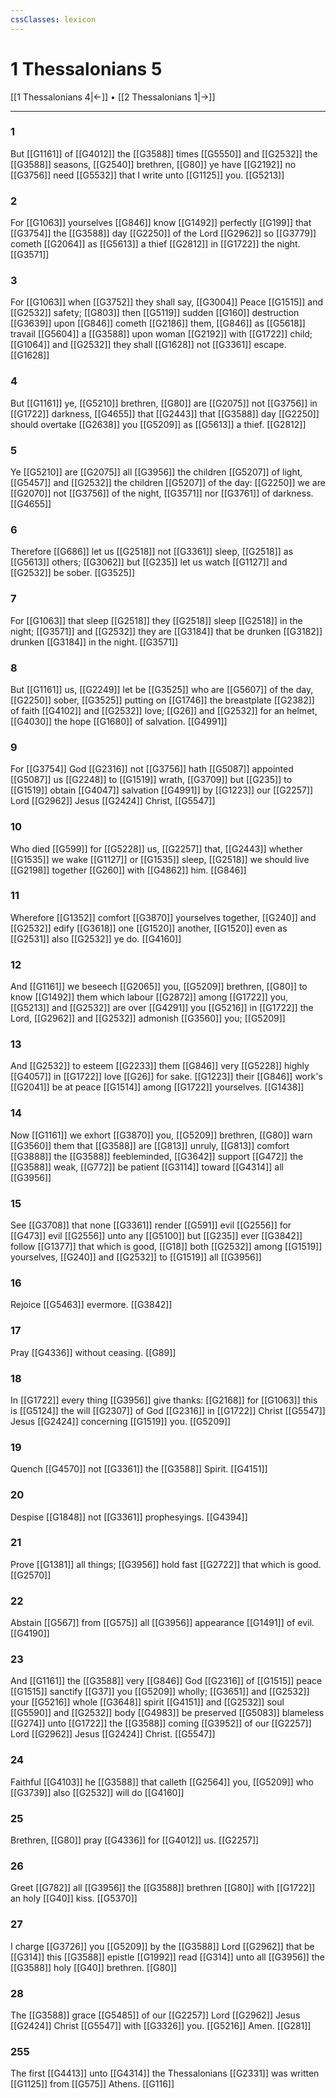 ```yaml
---
cssClasses: lexicon
---
```

# 1 Thessalonians 5

[[1 Thessalonians 4|←]] • [[2 Thessalonians 1|→]]

---

### 1
But [[G1161]] of [[G4012]] the [[G3588]] times [[G5550]] and [[G2532]] the [[G3588]] seasons, [[G2540]] brethren, [[G80]] ye have [[G2192]] no [[G3756]] need [[G5532]] that I write unto [[G1125]] you. [[G5213]]

### 2
For [[G1063]] yourselves [[G846]] know [[G1492]] perfectly [[G199]] that [[G3754]] the [[G3588]] day [[G2250]] of the Lord [[G2962]] so [[G3779]] cometh [[G2064]] as [[G5613]] a thief [[G2812]] in [[G1722]] the night. [[G3571]]

### 3
For [[G1063]] when [[G3752]] they shall say, [[G3004]] Peace [[G1515]] and [[G2532]] safety; [[G803]] then [[G5119]] sudden [[G160]] destruction [[G3639]] upon [[G846]] cometh [[G2186]] them, [[G846]] as [[G5618]] travail [[G5604]] a [[G3588]] upon woman [[G2192]] with [[G1722]] child; [[G1064]] and [[G2532]] they shall [[G1628]] not [[G3361]] escape. [[G1628]]

### 4
But [[G1161]] ye, [[G5210]] brethren, [[G80]] are [[G2075]] not [[G3756]] in [[G1722]] darkness, [[G4655]] that [[G2443]] that [[G3588]] day [[G2250]] should overtake [[G2638]] you [[G5209]] as [[G5613]] a thief. [[G2812]]

### 5
Ye [[G5210]] are [[G2075]] all [[G3956]] the children [[G5207]] of light, [[G5457]] and [[G2532]] the children [[G5207]] of the day: [[G2250]] we are [[G2070]] not [[G3756]] of the night, [[G3571]] nor [[G3761]] of darkness. [[G4655]]

### 6
Therefore [[G686]] let us [[G2518]] not [[G3361]] sleep, [[G2518]] as [[G5613]] others; [[G3062]] but [[G235]] let us watch [[G1127]] and [[G2532]] be sober. [[G3525]]

### 7
For [[G1063]] that sleep [[G2518]] they [[G2518]] sleep [[G2518]] in the night; [[G3571]] and [[G2532]] they are [[G3184]] that be drunken [[G3182]] drunken [[G3184]] in the night. [[G3571]]

### 8
But [[G1161]] us, [[G2249]] let be [[G3525]] who are [[G5607]] of the day, [[G2250]] sober, [[G3525]] putting on [[G1746]] the breastplate [[G2382]] of faith [[G4102]] and [[G2532]] love; [[G26]] and [[G2532]] for an helmet, [[G4030]] the hope [[G1680]] of salvation. [[G4991]]

### 9
For [[G3754]] God [[G2316]] not [[G3756]] hath [[G5087]] appointed [[G5087]] us [[G2248]] to [[G1519]] wrath, [[G3709]] but [[G235]] to [[G1519]] obtain [[G4047]] salvation [[G4991]] by [[G1223]] our [[G2257]] Lord [[G2962]] Jesus [[G2424]] Christ, [[G5547]]

### 10
Who died [[G599]] for [[G5228]] us, [[G2257]] that, [[G2443]] whether [[G1535]] we wake [[G1127]] or [[G1535]] sleep, [[G2518]] we should live [[G2198]] together [[G260]] with [[G4862]] him. [[G846]]

### 11
Wherefore [[G1352]] comfort [[G3870]] yourselves together, [[G240]] and [[G2532]] edify [[G3618]] one [[G1520]] another, [[G1520]] even as [[G2531]] also [[G2532]] ye do. [[G4160]]

### 12
And [[G1161]] we beseech [[G2065]] you, [[G5209]] brethren, [[G80]] to know [[G1492]] them which labour [[G2872]] among [[G1722]] you, [[G5213]] and [[G2532]] are over [[G4291]] you [[G5216]] in [[G1722]] the Lord, [[G2962]] and [[G2532]] admonish [[G3560]] you; [[G5209]]

### 13
And [[G2532]] to esteem [[G2233]] them [[G846]] very [[G5228]] highly [[G4057]] in [[G1722]] love [[G26]] for sake. [[G1223]] their [[G846]] work's [[G2041]] be at peace [[G1514]] among [[G1722]] yourselves. [[G1438]]

### 14
Now [[G1161]] we exhort [[G3870]] you, [[G5209]] brethren, [[G80]] warn [[G3560]]  them that [[G3588]] are [[G813]] unruly, [[G813]] comfort [[G3888]] the [[G3588]] feebleminded, [[G3642]] support [[G472]] the [[G3588]] weak, [[G772]] be patient [[G3114]] toward [[G4314]] all [[G3956]]

### 15
See [[G3708]] that none [[G3361]] render [[G591]] evil [[G2556]] for [[G473]] evil [[G2556]] unto any [[G5100]] but [[G235]] ever [[G3842]] follow [[G1377]] that which is good, [[G18]] both [[G2532]] among [[G1519]] yourselves, [[G240]] and [[G2532]] to [[G1519]] all [[G3956]]

### 16
Rejoice [[G5463]] evermore. [[G3842]]

### 17
Pray [[G4336]] without ceasing. [[G89]]

### 18
In [[G1722]] every thing [[G3956]] give thanks: [[G2168]] for [[G1063]] this is [[G5124]] the will [[G2307]] of God [[G2316]] in [[G1722]] Christ [[G5547]] Jesus [[G2424]] concerning [[G1519]] you. [[G5209]]

### 19
Quench [[G4570]] not [[G3361]] the [[G3588]] Spirit. [[G4151]]

### 20
Despise [[G1848]] not [[G3361]] prophesyings. [[G4394]]

### 21
Prove [[G1381]] all things; [[G3956]] hold fast [[G2722]] that which is good. [[G2570]]

### 22
Abstain [[G567]] from [[G575]] all [[G3956]] appearance [[G1491]] of evil. [[G4190]]

### 23
And [[G1161]] the [[G3588]] very [[G846]] God [[G2316]] of [[G1515]] peace [[G1515]] sanctify [[G37]] you [[G5209]] wholly; [[G3651]] and [[G2532]] your [[G5216]] whole [[G3648]] spirit [[G4151]] and [[G2532]] soul [[G5590]] and [[G2532]] body [[G4983]] be preserved [[G5083]] blameless [[G274]] unto [[G1722]] the [[G3588]] coming [[G3952]] of our [[G2257]] Lord [[G2962]] Jesus [[G2424]] Christ. [[G5547]]

### 24
Faithful [[G4103]] he [[G3588]] that calleth [[G2564]] you, [[G5209]] who [[G3739]] also [[G2532]] will do [[G4160]]

### 25
Brethren, [[G80]] pray [[G4336]] for [[G4012]] us. [[G2257]]

### 26
Greet [[G782]] all [[G3956]] the [[G3588]] brethren [[G80]] with [[G1722]] an holy [[G40]] kiss. [[G5370]]

### 27
I charge [[G3726]] you [[G5209]] by the [[G3588]] Lord [[G2962]] that be [[G314]] this [[G3588]] epistle [[G1992]] read [[G314]] unto all [[G3956]] the [[G3588]] holy [[G40]] brethren. [[G80]]

### 28
The [[G3588]] grace [[G5485]] of our [[G2257]] Lord [[G2962]] Jesus [[G2424]] Christ [[G5547]] with [[G3326]] you. [[G5216]] Amen. [[G281]]

### 255
The first [[G4413]] unto [[G4314]] the Thessalonians [[G2331]] was written [[G1125]] from [[G575]] Athens. [[G116]]